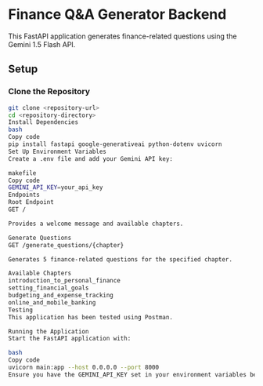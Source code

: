 # Finance Q&A Generator Backend

This FastAPI application generates finance-related questions using the Gemini 1.5 Flash API.

## Setup

### Clone the Repository

```bash
git clone <repository-url>
cd <repository-directory>
Install Dependencies
bash
Copy code
pip install fastapi google-generativeai python-dotenv uvicorn
Set Up Environment Variables
Create a .env file and add your Gemini API key:

makefile
Copy code
GEMINI_API_KEY=your_api_key
Endpoints
Root Endpoint
GET /

Provides a welcome message and available chapters.

Generate Questions
GET /generate_questions/{chapter}

Generates 5 finance-related questions for the specified chapter.

Available Chapters
introduction_to_personal_finance
setting_financial_goals
budgeting_and_expense_tracking
online_and_mobile_banking
Testing
This application has been tested using Postman.

Running the Application
Start the FastAPI application with:

bash
Copy code
uvicorn main:app --host 0.0.0.0 --port 8000
Ensure you have the GEMINI_API_KEY set in your environment variables before running the app.
